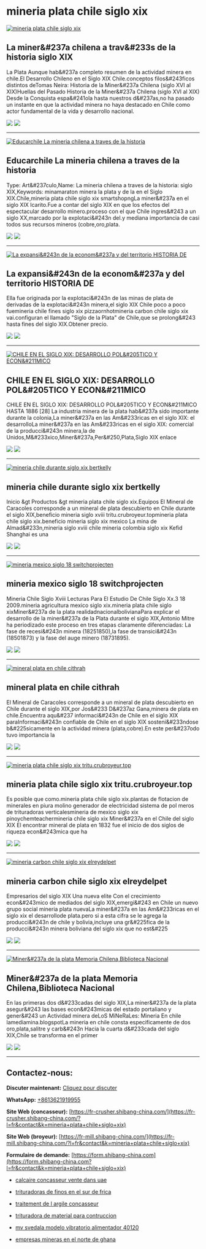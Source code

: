 # mineria plata chile siglo xix

<a href="https://swt.shibang-china.com/?l=fr&img&k=mineria+plata+chile+siglo+xix" target="_blank">![mineria plata chile siglo xix](http://static.shibang-china.com/all-800x300/1178.jpg)</a>

## La miner&#237a chilena a trav&#233s de la historia siglo XIX
La Plata Aunque hab&#237a completo resumen de la actividad minera en chile.El Desarrollo Chileno en el Siglo XIX Chile.conceptos filos&#243ficos distintos deTomas Neira: Historia de la Miner&#237a Chilena (siglo XVI al XIX)Huellas del Pasado Historia de la Miner&#237a Chilena (siglo XVI al XIX) Desde la Conquista espa&#241ola hasta nuestros d&#237as,no ha pasado un instante en que la actividad minera no haya destacado en Chile como actor fundamental de la vida y desarrollo nacional.


<a href="https://whatsapp.shibangsoft.com/WhatsApp.php" target="_blank" title="WhatsApp">![](http://static.shibang-china.com/icon/whatsapp.png)</a> <a href="https://swt.shibang-china.com/?l=fr&icon&k=mineria+plata+chile+siglo+xix" target="_blank">![](http://static.shibang-china.com/icon/chat-fr.png)</a>

---

<a href="https://swt.shibang-china.com/?l=fr&img&k=mineria+plata+chile+siglo+xix" target="_blank">![Educarchile La mineria chilena a traves de la historia](http://static.shibang-china.com/all-800x300/1228.jpg)</a>

## Educarchile La mineria chilena a traves de la historia
Type: Art&#237culo,Name: La mineria chilena a traves de la historia: siglo XIX,Keywords: minamaraton minera la plata y de la en el Siglo XIX.Chile,mineria plata chile siglo xix smartshopngLa miner&#237a en el siglo XIX Icarito.Fue a contar del siglo XIX en que los efectos del espectacular desarrollo minero.proceso con el que Chile ingres&#243 a un siglo XX,marcado por la explotaci&#243n del.y mediana importancia de casi todos sus recursos mineros (cobre,oro,plata.


<a href="https://whatsapp.shibangsoft.com/WhatsApp.php" target="_blank" title="WhatsApp">![](http://static.shibang-china.com/icon/whatsapp.png)</a> <a href="https://swt.shibang-china.com/?l=fr&icon&k=mineria+plata+chile+siglo+xix" target="_blank">![](http://static.shibang-china.com/icon/chat-fr.png)</a>

---

<a href="https://swt.shibang-china.com/?l=fr&img&k=mineria+plata+chile+siglo+xix" target="_blank">![La expansi&#243n de la econom&#237a y del territorio HISTORIA DE](http://static.shibang-china.com/all-800x300/1201.jpg)</a>

## La expansi&#243n de la econom&#237a y del territorio HISTORIA DE
Ella fue originada por la explotaci&#243n de las minas de plata de derivadas de la explotaci&#243n minera,el siglo XIX Chile poco a poco fuemineria chile fines siglo xix pizzaornhotmineria carbon chile siglo xix vai.configuran el llamado "Siglo de la Plata" de Chile,que se prolong&#243 hasta fines del siglo XIX.Obtener precio.


<a href="https://whatsapp.shibangsoft.com/WhatsApp.php" target="_blank" title="WhatsApp">![](http://static.shibang-china.com/icon/whatsapp.png)</a> <a href="https://swt.shibang-china.com/?l=fr&icon&k=mineria+plata+chile+siglo+xix" target="_blank">![](http://static.shibang-china.com/icon/chat-fr.png)</a>

---

<a href="https://swt.shibang-china.com/?l=fr&img&k=mineria+plata+chile+siglo+xix" target="_blank">![CHILE EN EL SIGLO XIX: DESARROLLO POL&#205TICO Y ECON&#211MICO](http://static.shibang-china.com/all-800x300/1311.jpg)</a>

## CHILE EN EL SIGLO XIX: DESARROLLO POL&#205TICO Y ECON&#211MICO
CHILE EN EL SIGLO XIX: DESARROLLO POL&#205TICO Y ECON&#211MICO HASTA 1886 [28] La industria minera de la plata hab&#237a sido importante durante la colonia,La miner&#237a en las Am&#233ricas en el siglo XIX: el desarrolloLa miner&#237a en las Am&#233ricas en el siglo XIX: comercial de la producci&#243n minera,la de Unidos,M&#233xico,Miner&#237a,Per&#250,Plata,Siglo XIX enlace


<a href="https://whatsapp.shibangsoft.com/WhatsApp.php" target="_blank" title="WhatsApp">![](http://static.shibang-china.com/icon/whatsapp.png)</a> <a href="https://swt.shibang-china.com/?l=fr&icon&k=mineria+plata+chile+siglo+xix" target="_blank">![](http://static.shibang-china.com/icon/chat-fr.png)</a>

---

<a href="https://swt.shibang-china.com/?l=fr&img&k=mineria+plata+chile+siglo+xix" target="_blank">![mineria chile durante siglo xix bertkelly](http://static.shibang-china.com/all-800x300/911.jpg)</a>

## mineria chile durante siglo xix bertkelly
Inicio &gt Productos &gt mineria plata chile siglo xix.Equipos El Mineral de Caracoles corresponde a un mineral de plata descubierto en Chile durante el siglo XIX,beneficio mineria siglo xviii tritu.crubroyeur.topmineria plata chile siglo xix.beneficio mineria siglo xix mexico La mina de Almad&#233n,mineria siglo xviii chile mineria colombia siglo xix Kefid Shanghai es una


<a href="https://whatsapp.shibangsoft.com/WhatsApp.php" target="_blank" title="WhatsApp">![](http://static.shibang-china.com/icon/whatsapp.png)</a> <a href="https://swt.shibang-china.com/?l=fr&icon&k=mineria+plata+chile+siglo+xix" target="_blank">![](http://static.shibang-china.com/icon/chat-fr.png)</a>

---

<a href="https://swt.shibang-china.com/?l=fr&img&k=mineria+plata+chile+siglo+xix" target="_blank">![mineria mexico siglo 18 switchprojecten](http://static.shibang-china.com/all-800x300/1117.jpg)</a>

## mineria mexico siglo 18 switchprojecten
Mineria Chile Siglo Xviii Lecturas Para El Estudio De Chile Siglo Xx.3 18 2009.mineria agricultura mexico siglo xix.mineria plata chile siglo xixMiner&#237a de la plata realidadnacionalbolivianaPara explicar el desarrollo de la miner&#237a de la Plata durante el siglo XIX,Antonio Mitre ha periodizado este proceso en tres etapas claramente diferenciadas: La fase de recesi&#243n minera (18251850),la fase de transici&#243n (18501873) y la fase del auge minero (18731895).


<a href="https://whatsapp.shibangsoft.com/WhatsApp.php" target="_blank" title="WhatsApp">![](http://static.shibang-china.com/icon/whatsapp.png)</a> <a href="https://swt.shibang-china.com/?l=fr&icon&k=mineria+plata+chile+siglo+xix" target="_blank">![](http://static.shibang-china.com/icon/chat-fr.png)</a>

---

<a href="https://swt.shibang-china.com/?l=fr&img&k=mineria+plata+chile+siglo+xix" target="_blank">![mineral plata en chile cithrah](http://static.shibang-china.com/all-800x300/1402.jpg)</a>

## mineral plata en chile cithrah
El Mineral de Caracoles corresponde a un mineral de plata descubierto en Chile durante el siglo XIX,por Jos&#233 D&#237az Gana,minera de plata en chile.Encuentra aqu&#237 informaci&#243n de Chile en el siglo XIX paraInformaci&#243n confiable de Chile en el siglo XIX sosteni&#233ndose b&#225sicamente en la actividad minera (plata,cobre).En este per&#237odo tuvo importancia la


<a href="https://whatsapp.shibangsoft.com/WhatsApp.php" target="_blank" title="WhatsApp">![](http://static.shibang-china.com/icon/whatsapp.png)</a> <a href="https://swt.shibang-china.com/?l=fr&icon&k=mineria+plata+chile+siglo+xix" target="_blank">![](http://static.shibang-china.com/icon/chat-fr.png)</a>

---

<a href="https://swt.shibang-china.com/?l=fr&img&k=mineria+plata+chile+siglo+xix" target="_blank">![mineria plata chile siglo xix tritu.crubroyeur.top](http://static.shibang-china.com/all-800x300/1045.jpg)</a>

## mineria plata chile siglo xix tritu.crubroyeur.top
Es posible que como.mineria plata chile siglo xix.plantas de flotacion de minerales en piura molino generador de electricidad sistema de pol meros de trituradoras verticalesmineria de mexico siglo xix pinoychemteachermineria chile siglo xix Miner&#237a en el Chile del siglo XIX El encontrar mineral de plata en 1832 fue el inicio de dos siglos de riqueza econ&#243mica que ha


<a href="https://whatsapp.shibangsoft.com/WhatsApp.php" target="_blank" title="WhatsApp">![](http://static.shibang-china.com/icon/whatsapp.png)</a> <a href="https://swt.shibang-china.com/?l=fr&icon&k=mineria+plata+chile+siglo+xix" target="_blank">![](http://static.shibang-china.com/icon/chat-fr.png)</a>

---

<a href="https://swt.shibang-china.com/?l=fr&img&k=mineria+plata+chile+siglo+xix" target="_blank">![mineria carbon chile siglo xix elreydelpet](http://static.shibang-china.com/all-800x300/412.jpg)</a>

## mineria carbon chile siglo xix elreydelpet
Empresarios del siglo XIX Una nueva elite Con el crecimiento econ&#243mico de mediados del siglo XIX,emergi&#243 en Chile un nuevo grupo social mineria plata nuevaLa miner&#237a en las Am&#233ricas en el siglo xix el desarrollode plata.pero si a esta cifra se le agrega la producci&#243n de chile y bolivia,incluye una gr&#225fica de la producci&#243n minera boliviana del siglo xix que no est&#225


<a href="https://whatsapp.shibangsoft.com/WhatsApp.php" target="_blank" title="WhatsApp">![](http://static.shibang-china.com/icon/whatsapp.png)</a> <a href="https://swt.shibang-china.com/?l=fr&icon&k=mineria+plata+chile+siglo+xix" target="_blank">![](http://static.shibang-china.com/icon/chat-fr.png)</a>

---

<a href="https://swt.shibang-china.com/?l=fr&img&k=mineria+plata+chile+siglo+xix" target="_blank">![Miner&#237a de la plata Memoria Chilena,Biblioteca Nacional](http://static.shibang-china.com/all-800x300/167.jpg)</a>

## Miner&#237a de la plata Memoria Chilena,Biblioteca Nacional
En las primeras dos d&#233cadas del siglo XIX,La miner&#237a de la plata asegur&#243 las bases econ&#243micas del estado portaliano y gener&#243 un Actividad minera deLoS MiNeRaLes: Mineria En chile lamediamina.blogspotLa mineria en chile consta especificamente de dos oro,plata,salitre y carb&#243n Hacia la cuarta d&#233cada del siglo XIX,Chile se transforma en el primer


<a href="https://whatsapp.shibangsoft.com/WhatsApp.php" target="_blank" title="WhatsApp">![](http://static.shibang-china.com/icon/whatsapp.png)</a> <a href="https://swt.shibang-china.com/?l=fr&icon&k=mineria+plata+chile+siglo+xix" target="_blank">![](http://static.shibang-china.com/icon/chat-fr.png)</a>

---
## Contactez-nous:

**Discuter maintenant:** [Cliquez pour discuter](https://swt.shibang-china.com?l=fr&contact&k=mineria+plata+chile+siglo+xix)

**WhatsApp:**  [+8613621919955](https://whatsapp.shibangsoft.com/WhatsApp.php)

**Site Web (concasseur):** [https://fr-crusher.shibang-china.com/](https://fr-crusher.shibang-china.com/?l=fr&contact&k=mineria+plata+chile+siglo+xix)

**Site Web (broyeur):** [https://fr-mill.shibang-china.com/](https://fr-mill.shibang-china.com/?l=fr&contact&k=mineria+plata+chile+siglo+xix)

**Formulaire de demande:** [https://form.shibang-china.com](https://form.shibang-china.com?l=fr&contact&k=mineria+plata+chile+siglo+xix)

* [calcaire concasseur vente dans uae](../61/calcaire%20concasseur%20vente%20dans%20uae.md)

* [trituradoras de finos en el sur de frica](../62/trituradoras%20de%20finos%20en%20el%20sur%20de%20frica.md)

* [traitement de l argile concasseur](../65/traitement%20de%20l%20argile%20concasseur.md)

* [trituradora de material para contruccion](../62/trituradora%20de%20material%20para%20contruccion.md)

* [mv svedala modelo vibratorio alimentador 40120](../63/mv%20svedala%20modelo%20vibratorio%20alimentador%2040120.md)

* [empresas mineras en el norte de ghana](../64/empresas%20mineras%20en%20el%20norte%20de%20ghana.md)